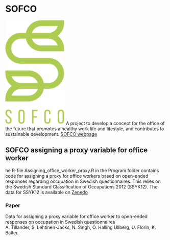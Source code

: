 # SOFCO
![loggo](Images/loggo.png)
A project to develop a concept for the office of the future that promotes a healthy 
work life and lifestyle, and contributes to sustainable development. [SOFCO webpage](https://sites.mdu.se/sofco)


## SOFCO assigning a proxy variable for office worker 
he R-file Assigning_office_worker_proxy.R in the Program folder contains code 
for assigning a proxy for office workers based on open-ended responses regarding 
occupation in Swedish questionnaires. This relies on the Swedish Standard 
Classification of Occupations 2012 (SSYK12). The data for SSYK12 is available on 
[Zenedo](https://zenodo.org/uploads/13848204)

### Paper
Data for assigning a proxy variable for office worker to open-ended responses on occupation in Swedish questionnaires\
A. Tillander, S. Lehtinen-Jacks, N. Singh, O. Halling Ullberg, U. Florin, K. Bälter.




